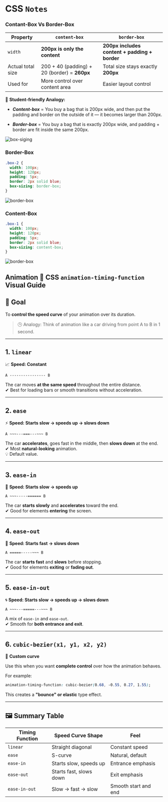 # CSS `Notes`

### Contant-Box Vs Border-Box

| Property          | `content-box`                                | `border-box`                                  |
| ----------------- | -------------------------------------------- | --------------------------------------------- |
| `width`           | **200px is only the content**                | **200px includes content + padding + border** |
| Actual total size | 200 + 40 (padding) + 20 (border) = **260px** | Total size stays exactly **200px**            |
| Used for          | More control over content area               | Easier layout control                         |

🧒 **Student-friendly Analogy:**

- _**Content-box**_ = You buy a bag that is 200px wide, and then put the padding and border on the outside of it — it becomes larger than 200px.

- **_Border-box_** = You buy a bag that is exactly 200px wide, and padding + border are fit inside the same 200px.

<img src='https://miro.medium.com/v2/resize:fit:1100/format:webp/1*08DnApeCVZ9QwaxgOrzGkA.jpeg' alt='box-siging' />

### Border-Box

```css
.box-2 {
  width: 100px;
  height: 120px;
  padding: 5px;
  border: 2px solid blue;
  box-sizing: border-box;
}
```

<img src='https://miro.medium.com/v2/resize:fit:640/format:webp/1*6bkwYO_x4podYrSpmHVSvw.png' alt='border-box' />

### Content-Box

```css
.box-1 {
  width: 100px;
  height: 120px;
  padding: 5px;
  border: 2px solid blue;
  box-sizing: content-box;
}
```

<img src='https://miro.medium.com/v2/resize:fit:640/format:webp/1*dip8l678B6Md1ihJ8Yfxig.png' alt='border-box' />

## Animation 🎨 CSS `animation-timing-function` Visual Guide

## 🎯 Goal

To **control the speed curve** of your animation over its duration.

> 🕒 Analogy: Think of animation like a car driving from point A to B in 1 second.

---

## 1. `linear`

📈 **Speed: Constant**

```
A ---------------- B
```

The car moves **at the same speed** throughout the entire distance.  
✔ Best for loading bars or smooth transitions without acceleration.

---

## 2. `ease`

⚡ **Speed: Starts slow → speeds up → slows down**

```
A ~~~---===---~~~ B
```

The car **accelerates**, goes fast in the middle, then **slows down** at the end.  
✔ Most **natural-looking** animation.  
💡 Default value.

---

## 3. `ease-in`

🚀 **Speed: Starts slow → speeds up**

```
A ~~~-----====== B
```

The car **starts slowly** and **accelerates** toward the end.  
✔ Good for elements **entering** the screen.

---

## 4. `ease-out`

🛑 **Speed: Starts fast → slows down**

```
A =====-----~~~ B
```

The car **starts fast** and **slows** before stopping.  
✔ Good for elements **exiting** or **fading out**.

---

## 5. `ease-in-out`

🌀 **Speed: Starts slow → speeds up → slows down**

```
A ~~~---=====---~~~ B
```

A mix of `ease-in` and `ease-out`.  
✔ Smooth for **both entrance and exit**.

---

## 6. `cubic-bezier(x1, y1, x2, y2)`

🔧 **Custom curve**

Use this when you want **complete control** over how the animation behaves.

For example:

```css
animation-timing-function: cubic-bezier(0.68, -0.55, 0.27, 1.55);
```

This creates a **"bounce" or elastic** type effect.

---

## 🖼 Summary Table

| Timing Function | Speed Curve Shape       | Feel                 |
| --------------- | ----------------------- | -------------------- |
| `linear`        | Straight diagonal       | Constant speed       |
| `ease`          | S-curve                 | Natural, default     |
| `ease-in`       | Starts slow, speeds up  | Entrance emphasis    |
| `ease-out`      | Starts fast, slows down | Exit emphasis        |
| `ease-in-out`   | Slow → fast → slow      | Smooth start and end |
